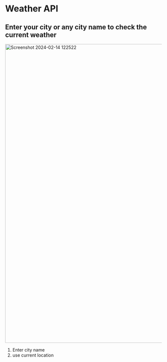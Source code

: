 # Weather API
## Enter your city or any city name to check the current weather
<img width="960" alt="Screenshot 2024-02-14 122522" src="https://github.com/danielkirwa/weatherapp/assets/56916012/a27987fc-c79d-481b-8611-c0dfa66ff77a">
<ol>
  <li>Enter city name</li>
  <li>use current location</li>
</ol>
